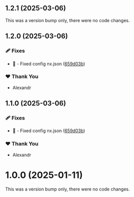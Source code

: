 ## 1.2.1 (2025-03-06)

This was a version bump only, there were no code changes.

## 1.2.0 (2025-03-06)

### 🩹 Fixes

- 🐛 - Fixed config nx.json ([659d03b](https://github.com/Zilero232/dev-config-hub/commit/659d03b))

### ❤️ Thank You

- Alexandr

## 1.1.0 (2025-03-06)

### 🩹 Fixes

- 🐛 - Fixed config nx.json ([659d03b](https://github.com/Zilero232/dev-config-hub/commit/659d03b))

### ❤️ Thank You

- Alexandr

# 1.0.0 (2025-01-11)

This was a version bump only, there were no code changes.
